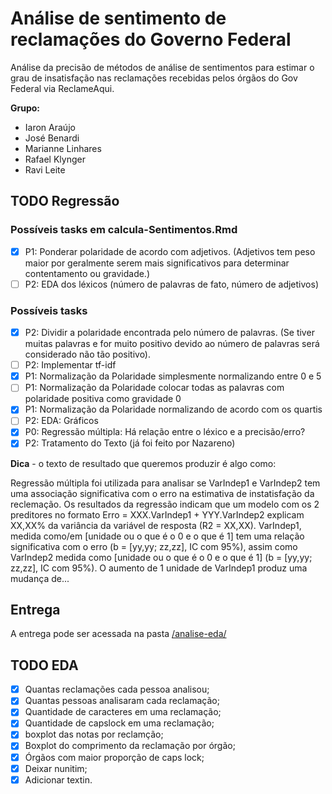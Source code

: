 # Análise de sentimento de reclamações do Governo Federal 

Análise da precisão de métodos de análise de sentimentos para estimar o grau de insatisfação nas reclamações recebidas pelos órgãos do Gov Federal via ReclameAqui.

**Grupo:**
- Iaron Araújo
- José Benardi
- Marianne Linhares
- Rafael Klynger
- Ravi Leite


## TODO Regressão

### Possíveis tasks em calcula-Sentimentos.Rmd

- [x] P1: Ponderar polaridade de acordo com adjetivos. (Adjetivos tem peso maior por geralmente serem mais significativos para determinar contentamento ou gravidade.)
- [ ] P2: EDA dos léxicos (número de palavras de fato, número de adjetivos)

### Possíveis tasks

- [x] P2: Dividir a polaridade encontrada pelo número de palavras. (Se tiver muitas palavras e for muito positivo devido ao número de palavras será considerado não tão positivo).
- [ ] P2: Implementar tf-idf
- [x] P1: Normalização da Polaridade simplesmente normalizando entre 0 e 5
- [ ] P1: Normalização da Polaridade colocar todas as palavras com polaridade positiva como gravidade 0
- [x] P1: Normalização da Polaridade normalizando de acordo com os quartis
- [ ] P2: EDA: Gráficos
- [x] P0: Regressão múltipla: Há relação entre o léxico e a precisão/erro?
- [x] P2: Tratamento do Texto (já foi feito por Nazareno)

**Dica** - o texto de resultado que queremos produzir é algo como: 

Regressão múltipla foi utilizada para analisar se VarIndep1 e VarIndep2 tem uma associação significativa com o erro na estimativa de instatisfação da reclemação. Os resultados da regressão indicam que um modelo com os 2 preditores no formato Erro = XXX.VarIndep1 + YYY.VarIndep2 explicam XX,XX% da variância da variável de resposta (R2 = XX,XX). VarIndep1, medida como/em [unidade ou o que é o 0 e o que é 1] tem uma relação significativa com o erro (b = [yy,yy;  zz,zz], IC com 95%), assim como VarIndep2 medida como [unidade ou o que é o 0 e o que é 1] (b = [yy,yy;  zz,zz], IC com 95%). O aumento de 1 unidade de VarIndep1 produz uma mudança de...


## Entrega

A entrega pode ser acessada na pasta [/analise-eda/](/analise-eda/)

## TODO EDA

- [x] Quantas reclamações cada pessoa analisou;
- [x] Quantas pessoas analisaram cada reclamação;
- [x] Quantidade de caracteres em uma reclamação;
- [x] Quantidade de capslock em uma reclamação;
- [x] boxplot das notas por reclamção;
- [x] Boxplot do comprimento da reclamação por órgão;
- [x] Órgãos com maior proporção de caps lock;
- [x] Deixar nunitim;
- [x] Adicionar textin.
